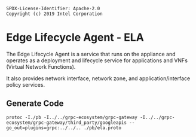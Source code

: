```text
SPDX-License-Identifier: Apache-2.0
Copyright (c) 2019 Intel Corporation
```

# Edge Lifecycle Agent - ELA

The Edge Lifecycle Agent is a service that runs on the appliance and operates
as a deployment and lifecycle service for applications and VNFs (Virtual Network
Functions).

It also provides network interface, network zone, and application/interface policy
services.

## Generate Code

```
protoc -I./pb -I../../grpc-ecosystem/grpc-gateway -I../../grpc-ecosystem/grpc-gateway/third_party/googleapis --go_out=plugins=grpc:../../.. ./pb/ela.proto
```
